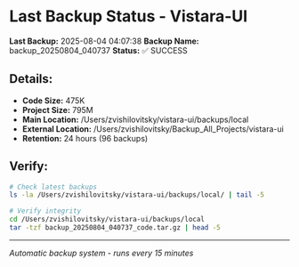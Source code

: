 # Last Backup Status - Vistara-UI

**Last Backup:** 2025-08-04 04:07:38
**Backup Name:** backup_20250804_040737
**Status:** ✅ SUCCESS

## Details:
- **Code Size:** 475K
- **Project Size:** 795M
- **Main Location:** /Users/zvishilovitsky/vistara-ui/backups/local
- **External Location:** /Users/zvishilovitsky/Backup_All_Projects/vistara-ui
- **Retention:** 24 hours (96 backups)

## Verify:
```bash
# Check latest backups
ls -la /Users/zvishilovitsky/vistara-ui/backups/local/ | tail -5

# Verify integrity
cd /Users/zvishilovitsky/vistara-ui/backups/local
tar -tzf backup_20250804_040737_code.tar.gz | head -5
```

---
*Automatic backup system - runs every 15 minutes*
